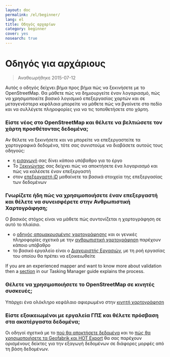 ```yaml
---
layout: doc
permalink: /el/beginner/
lang: el
title: Οδηγός αρχαρίων
category: beginner
cover: yes
nosearch: true
---
```


Οδηγός για αρχάριους
================

> Αναθεωρήθηκε 2015-07-12  

Αυτός ο οδηγός δείχνει βήμα προς βήμα πώς να ξεκινήσετε με το OpenStreetMap. Θα μάθετε πώς να δημιουργείτε έναν λογαριασμό, πώς να χρησιμοποιείτε βασικό λογισμικό επεξεργασίας χαρτών και σε μεταγενέστερα κεφάλαια μπορείτε να μάθετε πώς να βγαίνετε στο πεδίο και να συλλέγετε πληροφορίες για να τις τοποθετήσετε στο χάρτη. 

### Είστε νέος στο OpenStreetMap και θέλετε να βελτιώσετε τον χάρτη προσθέτοντας δεδομένα;

Αν θέλετε να ξεκινήσετε και να μπορείτε να επεξεργαστείτε τα χαρτογραφικά δεδομένα, τότε σας συνιστούμε να διαβάσετε αυτούς τους οδηγούς:
- η [εισαγωγή](/el/beginner/introduction/) σας δίνει κάποιο υπόβαθρο για το έργο
- To [Ξεκινώντας](/el/beginner/start-osm/) σας δείχνει πώς να αποκτήσετε ένα λογαριασμό και πώς να καλέσετε έναν επεξεργαστή
- στον [επεξεργαστή iD](/el/beginner/id-editor/) μαθαίνετε τα βασικά στοιχεία της επεξεργασίας των δεδομένων


### Γνωρίζετε ήδη πώς να χρησιμοποιήσετε έναν επεξεργαστή και θέλετε να συνεισφέρετε στην Ανθρωπιστική Χαρτογράφηση;

Ο βασικός στόχος είναι να μάθετε πώς συντονίζεται η χαρτογράφηση σε αυτό το πλαίσιο.
- ο  [οδηγός απομακρυσμένης χαρτογράφησης](/el/coordination/HOT-Remote-Response-Guide/) και οι γενικές πληροφορίες σχετικά με την [ανθρωπιστική χαρτογράφηση](/el/coordination/humanitarian/) παρέχουν κάποιο υπόβαθρο
- το βασικό εργαλείο είναι ο [Διαχειριστής Εργασιών](/el/coordination/tm-user/), με τη ροή εργασίας του οποίου θα πρέπει να εξοικειωθείτε

If you are an experienced mapper and want to know more about  validation then a [section](/en/coordination/tm-user/#validation) in our Tasking Manager guide explains the process.

### Θέλετε να χρησιμοποιήσετε το OpenStreetMap σε κινητές συσκευές;

Υπάρχει ένα ολόκληρο κεφάλαιο αφιερωμένο στην [κινητή χαρτογράφηση](/el/mobile-mapping/)


### Είστε εξοικειωμένοι με εργαλεία ΓΠΣ και θέλετε πρόσβαση στα ακατέργαστα δεδομένα;

Οι οδηγοί σχετικά με το [πού θα αποκτήσετε δεδομένα](/el/osm-data/getting-data/) και το [πώς θα χρησιμοποιήσετε τα Geofabrik και HOT Export](/en/osm-data/geofabrik-and-hot-export/)  θα σας παρέχουν ορισμένους δείκτες για την εξαγωγή δεδομένων σε διάφορες μορφές από τη βάση δεδομένων.